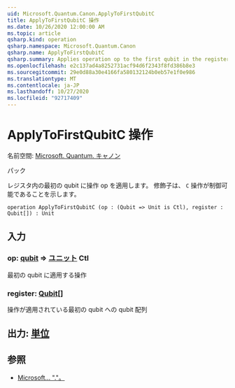 ```yaml
---
uid: Microsoft.Quantum.Canon.ApplyToFirstQubitC
title: ApplyToFirstQubitC 操作
ms.date: 10/26/2020 12:00:00 AM
ms.topic: article
qsharp.kind: operation
qsharp.namespace: Microsoft.Quantum.Canon
qsharp.name: ApplyToFirstQubitC
qsharp.summary: Applies operation op to the first qubit in the register. The modifier `C` indicates that the operation is controllable.
ms.openlocfilehash: e2c137ad4a8252731acf94d6f2343f8fd386b8e3
ms.sourcegitcommit: 29e0d88a30e4166fa580132124b0eb57e1f0e986
ms.translationtype: MT
ms.contentlocale: ja-JP
ms.lasthandoff: 10/27/2020
ms.locfileid: "92717409"
---
```

# <a name="applytofirstqubitc-operation"></a>ApplyToFirstQubitC 操作

名前空間: [Microsoft. Quantum. キャノン](xref:Microsoft.Quantum.Canon)

パック [](https://nuget.org/packages/)


レジスタ内の最初の qubit に操作 op を適用します。
修飾子は、 `C` 操作が制御可能であることを示します。

```qsharp
operation ApplyToFirstQubitC (op : (Qubit => Unit is Ctl), register : Qubit[]) : Unit
```


## <a name="input"></a>入力

### <a name="op--qubit--unit-ctl"></a>op: [qubit](xref:microsoft.quantum.lang-ref.qubit) => [ユニット](xref:microsoft.quantum.lang-ref.unit) Ctl

最初の qubit に適用する操作


### <a name="register--qubit"></a>register: [Qubit](xref:microsoft.quantum.lang-ref.qubit)[]

操作が適用されている最初の qubit への qubit 配列



## <a name="output--unit"></a>出力: [単位](xref:microsoft.quantum.lang-ref.unit)



## <a name="see-also"></a>参照

- [Microsoft... "."。](xref:Microsoft.Quantum.Canon.ApplyToFirstQubit)